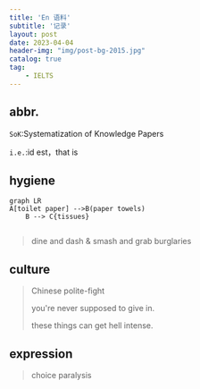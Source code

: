 ```yaml
---
title: 'En 语料'
subtitle: '记录'
layout: post
date: 2023-04-04
header-img: "img/post-bg-2015.jpg"
catalog: true
tag: 
    - IELTS
---
```


## abbr.

`SoK`:Systematization of Knowledge Papers 

`i.e.`:id est，that is



## hygiene

```mermaid
graph LR
A[toilet paper] -->B(paper towels)
    B --> C{tissues}
 
```

> dine and dash & smash and grab burglaries



## culture

> Chinese polite-fight 
>
> you're never supposed to give in.
>
> these things can get hell intense.
>



## expression

> choice paralysis
